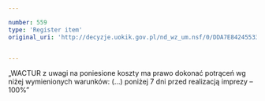 ```yaml
---

number: 559
type: 'Register item'
original_uri: 'http://decyzje.uokik.gov.pl/nd_wz_um.nsf/0/DDA7E84245533030C12572DD003295DB?OpenDocument'


---
```


„WACTUR z uwagi na poniesione koszty ma prawo dokonać potrąceń wg niżej wymienionych warunków: (…) poniżej 7 dni przed realizacją imprezy – 100%”
